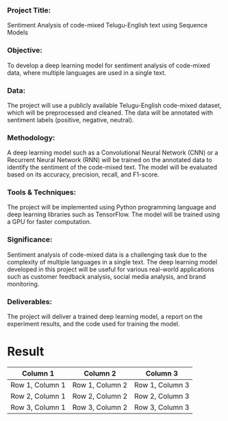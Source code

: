 ### Project Title: 
Sentiment Analysis of code-mixed Telugu-English text using Sequence Models

### Objective:
To develop a deep learning model for sentiment analysis of code-mixed data, where multiple languages are used in a single text.

### Data:
The project will use a publicly available Telugu-English code-mixed dataset, which will be preprocessed and cleaned. The data will be annotated with sentiment labels (positive, negative, neutral).

### Methodology:
A deep learning model such as a Convolutional Neural Network (CNN) or a Recurrent Neural Network (RNN) will be trained on the annotated data to identify the sentiment of the code-mixed text. The model will be evaluated based on its accuracy, precision, recall, and F1-score.

### Tools & Techniques: 
The project will be implemented using Python programming language and deep learning libraries such as TensorFlow. The model will be trained using a GPU for faster computation.

### Significance: 
Sentiment analysis of code-mixed data is a challenging task due to the complexity of multiple languages in a single text. The deep learning model developed in this project will be useful for various real-world applications such as customer feedback analysis, social media analysis, and brand monitoring.

### Deliverables:
The project will deliver a trained deep learning model, a report on the experiment results, and the code used for training the model.

# Result
<table><thead><tr><th>Column 1</th><th>Column 2</th><th>Column 3</th></tr></thead><tbody><tr><td>Row 1, Column 1</td><td>Row 1, Column 2</td><td>Row 1, Column 3</td></tr><tr><td>Row 2, Column 1</td><td>Row 2, Column 2</td><td>Row 2, Column 3</td></tr><tr><td>Row 3, Column 1</td><td>Row 3, Column 2</td><td>Row 3, Column 3</td></tr></tbody></table>

